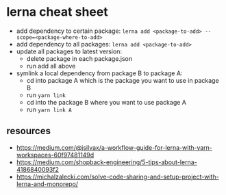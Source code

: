 # lerna cheat sheet

- add dependency to certain package: `lerna add <package-to-add> --scope=<package-where-to-add>`
- add dependency to all packages: `lerna add <package-to-add>`
- update all packages to latest version:
  - delete package in each package.json
  - run add all above
- symlink a local dependency from package B to package A:
  - cd into package A which is the package you want to use in package B
  - run `yarn link`
  - cd into the package B where you want to use package A
  - run `yarn link A`

## resources

- https://medium.com/@jsilvax/a-workflow-guide-for-lerna-with-yarn-workspaces-60f97481149d
- https://medium.com/shopback-engineering/5-tips-about-lerna-4186840093f2
- https://michalzalecki.com/solve-code-sharing-and-setup-project-with-lerna-and-monorepo/